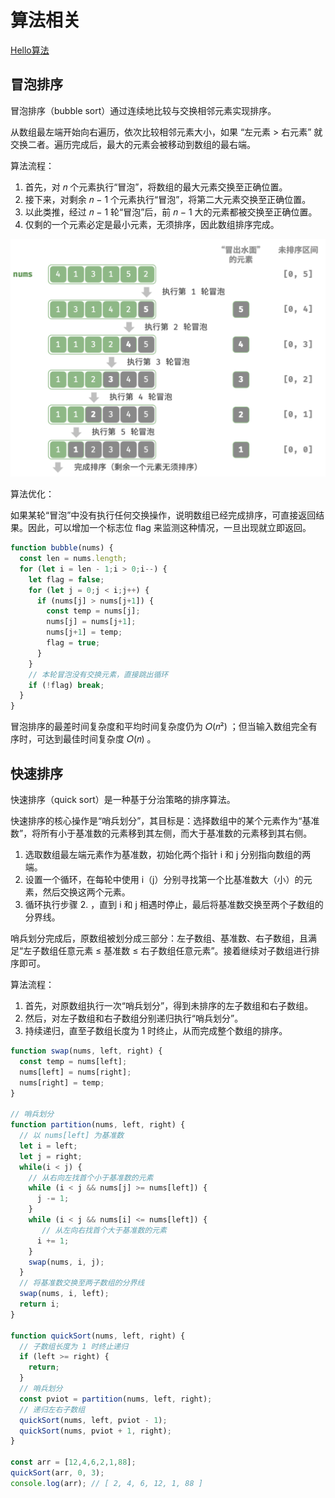 # 算法相关

[Hello算法](https://www.hello-algo.com/)

## 冒泡排序

冒泡排序（bubble sort）通过连续地比较与交换相邻元素实现排序。

从数组最左端开始向右遍历，依次比较相邻元素大小，如果 “左元素 > 右元素” 就交换二者。遍历完成后，最大的元素会被移动到数组的最右端。

算法流程：

1. 首先，对 𝑛 个元素执行“冒泡”，将数组的最大元素交换至正确位置。
2. 接下来，对剩余 𝑛 − 1 个元素执行“冒泡”，将第二大元素交换至正确位置。
3. 以此类推，经过 𝑛 − 1 轮“冒泡”后，前 𝑛 − 1 大的元素都被交换至正确位置。
4. 仅剩的一个元素必定是最小元素，无须排序，因此数组排序完成。

![Bubble Sort](./images/algorithm/bubble_sort.png)

算法优化：

如果某轮“冒泡”中没有执行任何交换操作，说明数组已经完成排序，可直接返回结果。因此，可以增加一个标志位 flag 来监测这种情况，一旦出现就立即返回。

```js
function bubble(nums) {
  const len = nums.length;
  for (let i = len - 1;i > 0;i--) {
    let flag = false;
    for (let j = 0;j < i;j++) {
      if (nums[j] > nums[j+1]) {
        const temp = nums[j];
        nums[j] = nums[j+1];
        nums[j+1] = temp;
        flag = true;
      }
    }
    // 本轮冒泡没有交换元素，直接跳出循环
    if (!flag) break;
  }
}
```

冒泡排序的最差时间复杂度和平均时间复杂度仍为 𝑂(𝑛²) ；但当输入数组完全有序时，可达到最佳时间复杂度 𝑂(𝑛) 。

## 快速排序

快速排序（quick sort）是一种基于分治策略的排序算法。

快速排序的核心操作是“哨兵划分”，其目标是：选择数组中的某个元素作为“基准数”，将所有小于基准数的元素移到其左侧，而大于基准数的元素移到其右侧。

1. 选取数组最左端元素作为基准数，初始化两个指针 i 和 j 分别指向数组的两端。
2. 设置一个循环，在每轮中使用 i（j）分别寻找第一个比基准数大（小）的元素，然后交换这两个元素。
3. 循环执行步骤 2. ，直到 i 和 j 相遇时停止，最后将基准数交换至两个子数组的分界线。

哨兵划分完成后，原数组被划分成三部分：左子数组、基准数、右子数组，且满足“左子数组任意元素 ≤ 基准数 ≤ 右子数组任意元素”。接着继续对子数组进行排序即可。

算法流程：

1. 首先，对原数组执行一次“哨兵划分”，得到未排序的左子数组和右子数组。
2. 然后，对左子数组和右子数组分别递归执行“哨兵划分”。
3. 持续递归，直至子数组长度为 1 时终止，从而完成整个数组的排序。

```js
function swap(nums, left, right) {
  const temp = nums[left];
  nums[left] = nums[right];
  nums[right] = temp;
}

// 哨兵划分
function partition(nums, left, right) {
  // 以 nums[left] 为基准数
  let i = left;
  let j = right;
  while(i < j) {
    // 从右向左找首个小于基准数的元素
    while (i < j && nums[j] >= nums[left]) {
      j -= 1;
    }
    while (i < j && nums[i] <= nums[left]) {
       // 从左向右找首个大于基准数的元素
      i += 1;
    }
    swap(nums, i, j);
  }
  // 将基准数交换至两子数组的分界线
  swap(nums, i, left);
  return i;
}

function quickSort(nums, left, right) {
  // 子数组长度为 1 时终止递归
  if (left >= right) {
    return;
  }
  // 哨兵划分
  const pviot = partition(nums, left, right);
  // 递归左右子数组
  quickSort(nums, left, pviot - 1);
  quickSort(nums, pviot + 1, right);
}

const arr = [12,4,6,2,1,88];
quickSort(arr, 0, 3);
console.log(arr); // [ 2, 4, 6, 12, 1, 88 ]
```